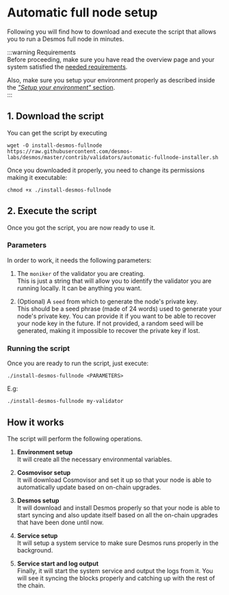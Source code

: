 # Automatic full node setup
Following you will find how to download and execute the script that allows you to run a Desmos full node in minutes.  

:::warning Requirements  
Before proceeding, make sure you have read the overview page and your system satisfied the [needed requirements](overview.md#requirements).  

Also, make sure you setup your environment properly as described inside the [_"Setup your environment"_ section](overview.md#1-setup-your-environment).   
:::

## 1. Download the script
You can get the script by executing 

```shell
wget -O install-desmos-fullnode https://raw.githubusercontent.com/desmos-labs/desmos/master/contrib/validators/automatic-fullnode-installer.sh 
```

Once you downloaded it properly, you need to change its permissions making it executable: 

```shell
chmod +x ./install-desmos-fullnode
```

## 2. Execute the script
Once you got the script, you are now ready to use it. 

### Parameters
In order to work, it needs the following parameters: 

1. The `moniker` of the validator you are creating.  
   This is just a string that will allow you to identify the validator you are running locally. It can be anything you
   want.

2. (Optional) A `seed` from which to generate the node's private key.  
   This should be a seed phrase (made of 24 words) used to generate your node's private key. You can provide it if you
   want to be able to recover your node key in the future. If not provided, a random seed will be generated, making it
   impossible to recover the private key if lost.
   
### Running the script
Once you are ready to run the script, just execute: 

```shell
./install-desmos-fullnode <PARAMETERS>
```

E.g: 

```
./install-desmos-fullnode my-validator
```

## How it works
The script will perform the following operations.

1. **Environment setup**   
   It will create all the necessary environmental variables. 
   
2. **Cosmovisor setup**  
   It will download Cosmovisor and set it up so that your node is able to automatically update based on on-chain upgrades.

3. **Desmos setup**  
   It will download and install Desmos properly so that your node is able to start syncing and also update itself based on all the on-chain upgrades that have been done until now.
   
4. **Service setup**  
   It will setup a system service to make sure Desmos runs properly in the background. 
   
5. **Service start and log output**  
   Finally, it will start the system service and output the logs from it. You will see it syncing the blocks properly and catching up with the rest of the chain. 
